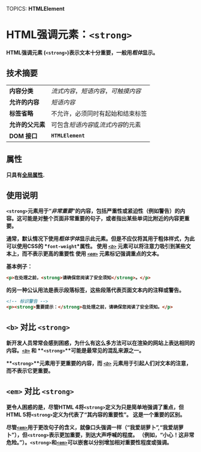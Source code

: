 TOPICS: <strong>
        HTMLElement

# HTML强调元素：`<strong>`

**HTML强调元素** (**`<strong>`**)表示文本**十分重要**，一般用*粗体*显示。

## 技术摘要

|  |  |
| :-- | :-- |
| **内容分类** | *流式内容*，*短语内容*，*可触摸内容* |
| **允许的内容** | *短语内容* |
| **标签省略** | 不允许，必须同时有起始和结束标签 |
| **允许的父元素** | 可包含*短语内容*或*流式内容*的元素 |
| **DOM 接口** | **`HTMLElement`** |

## 属性

只具有[全局属性](/zh-hans/webfrontend/HTML_Global_Attributes).

## 使用说明

**`<strong>`**元素用于“*非常重要*”的内容，包括**严重性**或**紧迫性**（例如**警告**）的内容。这可能是对整个页面非常重要的句子，或者指出某些单词比附近的内容更重要。

通常，默认情况下使用*粗体字体*显示此元素。但是不应仅将其用于粗体样式，为此可以使用CSS的 *`font-weight`*属性。
使用 *[`<b>`](/zh-hans/webfrontend/<b>)* 元素可以将注意力吸引到某些文本上，而不表示更高的重要性
使用 *[`<em>`](/zh-hans/webfrontend/<em>)* 元素标记强调重点的文本。

基本例子：

```html
<p>在处理之前，<strong>请确保您阅读了安全须知</strong>。</p>
```

<strong>的另一种公认用法是表示段落标签，这些段落代表页面文本内的注释或警告。

```html
<!-- 标识警告 -->
<p><strong>重要提示：</strong>在处理之前，请确保您阅读了安全须知。</p>
```

## `<b>` 对比 `<strong>`

新开发人员常常会感到困惑，为什么有这么多方法可以在渲染的网站上表达相同的内容。*[`<b>`](/zh-hans/webfrontend/<b>)* 和 **`<strong>`**可能是最常见的混乱来源之一。

**`<strong>`**元素用于更重要的内容，而 *[`<b>`](/zh-hans/webfrontend/<b>)* 元素用于引起人们对文本的注意，而不表示它更重要。

## `<em>` 对比 `<strong>`

更令人困惑的是，尽管HTML 4将`<strong>`定义为只是简单地强调了重点，但HTML 5将`<strong>`定义为代表了“其内容的重要性”。
这是一个重要的区别。

尽管[`<em>`](/zh-hans/webfrontend/<em>)用于更改句子的含义，就像口头强调一样（“我爱胡萝卜”,“我爱胡萝卜”），但`<strong>`表示更加重要，到达大声呼喊的程度。
（例如，“**小心！**这非常**危险**。”）。`<strong>`和[`<em>`](/zh-hans/webfrontend/<em>)可以嵌套以分别增加相对重要性程度或强调。
